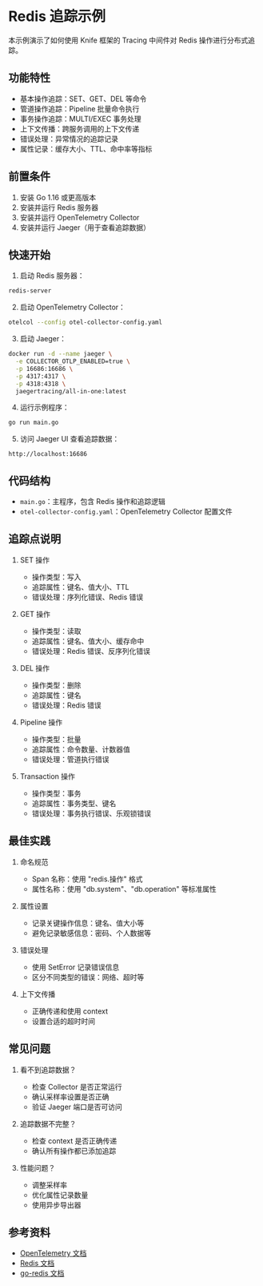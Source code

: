 # Redis 追踪示例

本示例演示了如何使用 Knife 框架的 Tracing 中间件对 Redis 操作进行分布式追踪。

## 功能特性

- 基本操作追踪：SET、GET、DEL 等命令
- 管道操作追踪：Pipeline 批量命令执行
- 事务操作追踪：MULTI/EXEC 事务处理
- 上下文传播：跨服务调用的上下文传递
- 错误处理：异常情况的追踪记录
- 属性记录：缓存大小、TTL、命中率等指标

## 前置条件

1. 安装 Go 1.16 或更高版本
2. 安装并运行 Redis 服务器
3. 安装并运行 OpenTelemetry Collector
4. 安装并运行 Jaeger（用于查看追踪数据）

## 快速开始

1. 启动 Redis 服务器：
```bash
redis-server
```

2. 启动 OpenTelemetry Collector：
```bash
otelcol --config otel-collector-config.yaml
```

3. 启动 Jaeger：
```bash
docker run -d --name jaeger \
  -e COLLECTOR_OTLP_ENABLED=true \
  -p 16686:16686 \
  -p 4317:4317 \
  -p 4318:4318 \
  jaegertracing/all-in-one:latest
```

4. 运行示例程序：
```bash
go run main.go
```

5. 访问 Jaeger UI 查看追踪数据：
```
http://localhost:16686
```

## 代码结构

- `main.go`：主程序，包含 Redis 操作和追踪逻辑
- `otel-collector-config.yaml`：OpenTelemetry Collector 配置文件

## 追踪点说明

1. SET 操作
   - 操作类型：写入
   - 追踪属性：键名、值大小、TTL
   - 错误处理：序列化错误、Redis 错误

2. GET 操作
   - 操作类型：读取
   - 追踪属性：键名、值大小、缓存命中
   - 错误处理：Redis 错误、反序列化错误

3. DEL 操作
   - 操作类型：删除
   - 追踪属性：键名
   - 错误处理：Redis 错误

4. Pipeline 操作
   - 操作类型：批量
   - 追踪属性：命令数量、计数器值
   - 错误处理：管道执行错误

5. Transaction 操作
   - 操作类型：事务
   - 追踪属性：事务类型、键名
   - 错误处理：事务执行错误、乐观锁错误

## 最佳实践

1. 命名规范
   - Span 名称：使用 "redis.操作" 格式
   - 属性名称：使用 "db.system"、"db.operation" 等标准属性

2. 属性设置
   - 记录关键操作信息：键名、值大小等
   - 避免记录敏感信息：密码、个人数据等

3. 错误处理
   - 使用 SetError 记录错误信息
   - 区分不同类型的错误：网络、超时等

4. 上下文传播
   - 正确传递和使用 context
   - 设置合适的超时时间

## 常见问题

1. 看不到追踪数据？
   - 检查 Collector 是否正常运行
   - 确认采样率设置是否正确
   - 验证 Jaeger 端口是否可访问

2. 追踪数据不完整？
   - 检查 context 是否正确传递
   - 确认所有操作都已添加追踪

3. 性能问题？
   - 调整采样率
   - 优化属性记录数量
   - 使用异步导出器

## 参考资料

- [OpenTelemetry 文档](https://opentelemetry.io/docs/)
- [Redis 文档](https://redis.io/documentation)
- [go-redis 文档](https://redis.uptrace.dev/) 